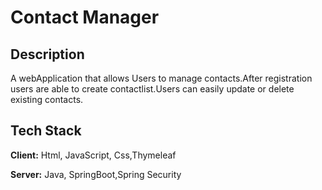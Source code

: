 # Contact Manager



## Description
 A webApplication that allows Users to manage contacts.After registration users are able to create contactlist.Users can easily update or delete existing contacts.
 




## Tech Stack

**Client:** Html, JavaScript, Css,Thymeleaf

**Server:** Java, SpringBoot,Spring Security

